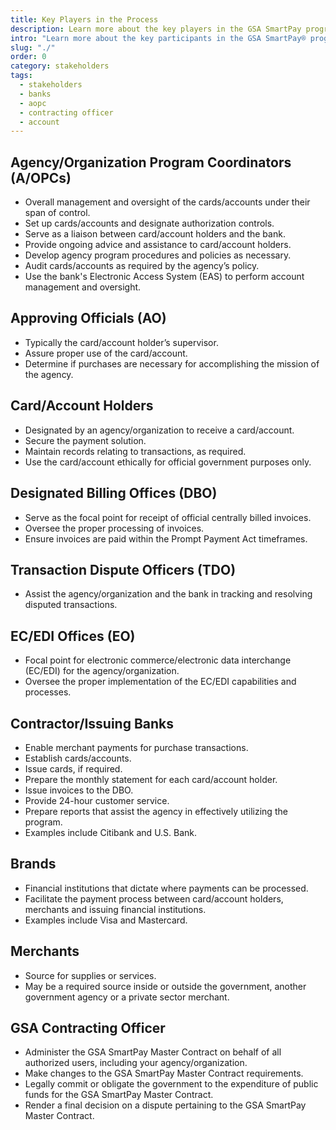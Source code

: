 ```yaml
---
title: Key Players in the Process
description: Learn more about the key players in the GSA SmartPay program with a description of their roles and responsibilities.
intro: "Learn more about the key participants in the GSA SmartPay® program."
slug: "./"
order: 0
category: stakeholders
tags:
  - stakeholders
  - banks
  - aopc
  - contracting officer
  - account
---
```


## Agency/Organization Program Coordinators (A/OPCs)

- Overall management and oversight of the cards/accounts under their span of control.
- Set up cards/accounts and designate authorization controls.
- Serve as a liaison between card/account holders and the bank.
- Provide ongoing advice and assistance to card/account holders.
- Develop agency program procedures and policies as necessary.
- Audit cards/accounts as required by the agency’s policy.
- Use the bank's Electronic Access System (EAS) to perform account management and oversight.

## Approving Officials (AO)

- Typically the card/account holder’s supervisor.
- Assure proper use of the card/account.
- Determine if purchases are necessary for accomplishing the mission of the agency.

## Card/Account Holders

- Designated by an agency/organization to receive a card/account.
- Secure the payment solution.
- Maintain records relating to transactions, as required.
- Use the card/account ethically for official government purposes only.

## Designated Billing Offices (DBO)

- Serve as the focal point for receipt of official centrally billed invoices.
- Oversee the proper processing of invoices.
- Ensure invoices are paid within the Prompt Payment Act timeframes.

## Transaction Dispute Officers (TDO)

- Assist the agency/organization and the bank in tracking and resolving disputed transactions.

## EC/EDI Offices (EO)

- Focal point for electronic commerce/electronic data interchange (EC/EDI) for the agency/organization.
- Oversee the proper implementation of the EC/EDI capabilities and processes.

## Contractor/Issuing Banks

- Enable merchant payments for purchase transactions.
- Establish cards/accounts.
- Issue cards, if required.
- Prepare the monthly statement for each card/account holder.
- Issue invoices to the DBO.
- Provide 24-hour customer service.
- Prepare reports that assist the agency in effectively utilizing the program.
- Examples include Citibank and U.S. Bank.

## Brands

- Financial institutions that dictate where payments can be processed.
- Facilitate the payment process between card/account holders, merchants and issuing financial institutions.
- Examples include Visa and Mastercard.

## Merchants

- Source for supplies or services.
- May be a required source inside or outside the government, another government agency or a private sector merchant.

## GSA Contracting Officer

- Administer the GSA SmartPay Master Contract on behalf of all authorized users, including your agency/organization.
- Make changes to the GSA SmartPay Master Contract requirements.
- Legally commit or obligate the government to the expenditure of public funds for the GSA SmartPay Master Contract.
- Render a final decision on a dispute pertaining to the GSA SmartPay Master Contract.
